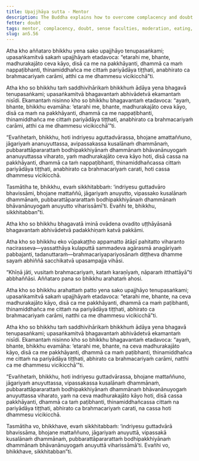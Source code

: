 ```yaml
---
title: Upajjhāya sutta - Mentor
description: The Buddha explains how to overcome complacency and doubt by guarding the sense faculties, applying moderation in eating, being dedicated to wakefulness, developing insight into wholesome qualities, and engaging in the development of the awakening factors during the first and last watch of the night.
fetter: doubt
tags: mentor, complacency, doubt, sense faculties, moderation, eating, wakefulness, insight, wholesome qualities, awakening factors, an, an5
slug: an5.56
---
```


Atha kho aññataro bhikkhu yena sako upajjhāyo tenupasaṅkami; upasaṅkamitvā sakaṁ upajjhāyaṁ etadavoca: “etarahi me, bhante, madhurakajāto ceva kāyo, disā ca me na pakkhāyanti, dhammā ca maṁ nappaṭibhanti, thinamiddhañca me cittaṁ pariyādāya tiṭṭhati, anabhirato ca brahmacariyaṁ carāmi, atthi ca me dhammesu vicikicchā”ti.

Atha kho so bhikkhu taṁ saddhivihārikaṁ bhikkhuṁ ādāya yena bhagavā tenupasaṅkami; upasaṅkamitvā bhagavantaṁ abhivādetvā ekamantaṁ nisīdi. Ekamantaṁ nisinno kho so bhikkhu bhagavantaṁ etadavoca: “ayaṁ, bhante, bhikkhu evamāha: ‘etarahi me, bhante, madhurakajāto ceva kāyo, disā ca maṁ na pakkhāyanti, dhammā ca me nappaṭibhanti, thinamiddhañca me cittaṁ pariyādāya tiṭṭhati, anabhirato ca brahmacariyaṁ carāmi, atthi ca me dhammesu vicikicchā’”ti.

“Evañhetaṁ, bhikkhu, hoti indriyesu aguttadvārassa, bhojane amattaññuno, jāgariyaṁ ananuyuttassa, avipassakassa kusalānaṁ dhammānaṁ, pubbarattāpararattaṁ bodhipakkhiyānaṁ dhammānaṁ bhāvanānuyogaṁ ananuyuttassa viharato, yaṁ madhurakajāto ceva kāyo hoti, disā cassa na pakkhāyanti, dhammā ca taṁ nappaṭibhanti, thinamiddhañcassa cittaṁ pariyādāya tiṭṭhati, anabhirato ca brahmacariyaṁ carati, hoti cassa dhammesu vicikicchā.

Tasmātiha te, bhikkhu, evaṁ sikkhitabbaṁ: ‘indriyesu guttadvāro bhavissāmi, bhojane mattaññū, jāgariyaṁ anuyutto, vipassako kusalānaṁ dhammānaṁ, pubbarattāpararattaṁ bodhipakkhiyānaṁ dhammānaṁ bhāvanānuyogaṁ anuyutto viharissāmī’ti. Evañhi te, bhikkhu, sikkhitabban”ti.

Atha kho so bhikkhu bhagavatā iminā ovādena ovadito uṭṭhāyāsanā bhagavantaṁ abhivādetvā padakkhiṇaṁ katvā pakkāmi.

Atha kho so bhikkhu eko vūpakaṭṭho appamatto ātāpī pahitatto viharanto nacirasseva—yassatthāya kulaputtā sammadeva agārasmā anagāriyaṁ pabbajanti, tadanuttaraṁ—brahmacariyapariyosānaṁ diṭṭheva dhamme sayaṁ abhiññā sacchikatvā upasampajja vihāsi.

“Khīṇā jāti, vusitaṁ brahmacariyaṁ, kataṁ karaṇīyaṁ, nāparaṁ itthattāyā”ti abbhaññāsi. Aññataro pana so bhikkhu arahataṁ ahosi.

Atha kho so bhikkhu arahattaṁ patto yena sako upajjhāyo tenupasaṅkami; upasaṅkamitvā sakaṁ upajjhāyaṁ etadavoca: “etarahi me, bhante, na ceva madhurakajāto kāyo, disā ca me pakkhāyanti, dhammā ca maṁ paṭibhanti, thinamiddhañca me cittaṁ na pariyādāya tiṭṭhati, abhirato ca brahmacariyaṁ carāmi, natthi ca me dhammesu vicikicchā”ti.

Atha kho so bhikkhu taṁ saddhivihārikaṁ bhikkhuṁ ādāya yena bhagavā tenupasaṅkami; upasaṅkamitvā bhagavantaṁ abhivādetvā ekamantaṁ nisīdi. Ekamantaṁ nisinno kho so bhikkhu bhagavantaṁ etadavoca: “ayaṁ, bhante, bhikkhu evamāha: ‘etarahi me, bhante, na ceva madhurakajāto kāyo, disā ca me pakkhāyanti, dhammā ca maṁ paṭibhanti, thinamiddhañca me cittaṁ na pariyādāya tiṭṭhati, abhirato ca brahmacariyaṁ carāmi, natthi ca me dhammesu vicikicchā’”ti.

“Evañhetaṁ, bhikkhu, hoti indriyesu guttadvārassa, bhojane mattaññuno, jāgariyaṁ anuyuttassa, vipassakassa kusalānaṁ dhammānaṁ, pubbarattāpararattaṁ bodhipakkhiyānaṁ dhammānaṁ bhāvanānuyogaṁ anuyuttassa viharato, yaṁ na ceva madhurakajāto kāyo hoti, disā cassa pakkhāyanti, dhammā ca taṁ paṭibhanti, thinamiddhañcassa cittaṁ na pariyādāya tiṭṭhati, abhirato ca brahmacariyaṁ carati, na cassa hoti dhammesu vicikicchā.

Tasmātiha vo, bhikkhave, evaṁ sikkhitabbaṁ: ‘indriyesu guttadvārā bhavissāma, bhojane mattaññuno, jāgariyaṁ anuyuttā, vipassakā kusalānaṁ dhammānaṁ, pubbarattāpararattaṁ bodhipakkhiyānaṁ dhammānaṁ bhāvanānuyogaṁ anuyuttā viharissāmā’ti. Evañhi vo, bhikkhave, sikkhitabban”ti.
